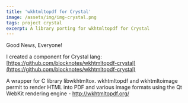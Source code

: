 ```yaml
---
title: 'wkhtmltopdf for Crystal'
image: /assets/img/img-crystal.png
tags: project crystal
excerpt: A library porting for wkhtmltopdf for Crystal
---
```


Good News, Everyone!

I created a component for Crystal lang:
[https://github.com/blocknotes/wkhtmltopdf-crystal](https://github.com/blocknotes/wkhtmltopdf-crystal)

A wrapper for C library libwkhtmltox.
wkhtmltopdf and wkhtmltoimage permit to render HTML into PDF and various image formats using the Qt WebKit rendering engine - http://wkhtmltopdf.org/
